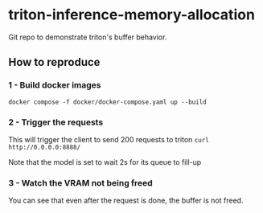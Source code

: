 # triton-inference-memory-allocation

Git repo to demonstrate triton's buffer behavior.

## How to reproduce

### 1 - Build docker images

`docker compose -f docker/docker-compose.yaml up --build`

### 2 - Trigger the requests

This will trigger the client to send 200 requests to triton
`curl http://0.0.0.0:8888/`

Note that the model is set to wait 2s for its queue to fill-up

### 3 - Watch the VRAM not being freed

You can see that even after the request is done, the buffer is not freed.
